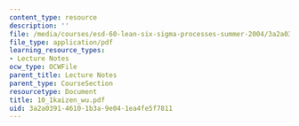 ```yaml
---
content_type: resource
description: ''
file: /media/courses/esd-60-lean-six-sigma-processes-summer-2004/3a2a039146101b3a9e041ea4fe5f7811_10_1kaizen_wu.pdf
file_type: application/pdf
learning_resource_types:
- Lecture Notes
ocw_type: OCWFile
parent_title: Lecture Notes
parent_type: CourseSection
resourcetype: Document
title: 10_1kaizen_wu.pdf
uid: 3a2a0391-4610-1b3a-9e04-1ea4fe5f7811
---
```

